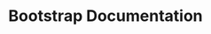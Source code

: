 ---
layout: post 
search_exclude: true
show_reading_time: false
permalink: /bootstrapdoc
title: Bootstrap Documentation
categories: [DocumentationAll]
---